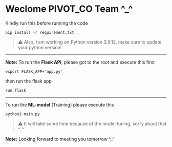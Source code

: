 # Weclome PIVOT_CO Team ^_^
Kindly run this before running the code  
```
pip install -r requirement.txt
```
> :warning: Also, I am working on Python version 3.9.12, make sure to update your python version!    
------------------------------------------------------------------
**Note:**
To run the **Flask API**, please got to the root and execute this first
```
export FLASK_APP='app.py'
```
then run the flask app
```
run flask
```
------------------------------------------------------------------
To run the **ML-model** (Training) please execute this
```
python3 main.py
```
> :warning: It will take some time because of the model tuning, sorry about that ^_^
 
**Note:**
Looking forward to meeting you tomorrow ^_^
